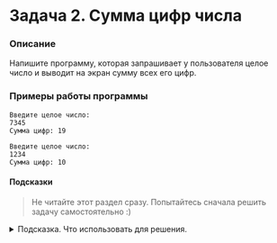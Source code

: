 # Задача 2. Сумма цифр числа

### Описание
Напишите программу, которая запрашивает у пользователя целое число и выводит на экран сумму всех его цифр.

### Примеры работы программы
```
Введите целое число:
7345
Сумма цифр: 19
```
```
Введите целое число:
1234
Сумма цифр: 10
```
#### Подсказки

> Не читайте этот раздел сразу. Попытайтесь сначала решить задачу самостоятельно :)

<details>

<summary>Подсказка. Что использовать для решения.</summary>

Используйте `std::cout` для вывода информации.

Используйте `std::cin` непосредственно для запроса значения.

Используйте оператор `%` (остаток от деления), чтобы найти остаток от деления на 10. Это будет последняя цифра числа.

Используйте оператор `/` (деление), чтобы разделить число на 10 и откинуть последнюю цифру.

Используйте цикл `while`, чтобы делать вышеперечисленные действия до тех пор, пока ваше число не откинет последнюю цифру и не превратится в 0.

</details>
